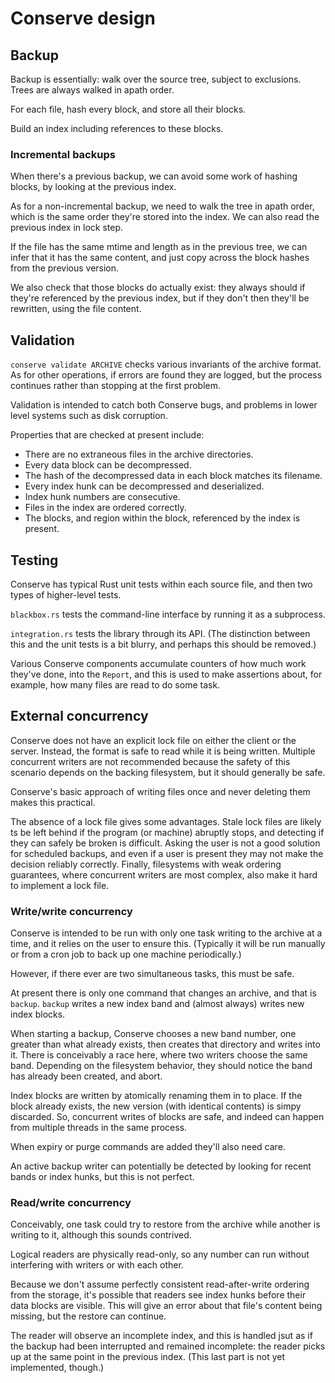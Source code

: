 # Conserve design

## Backup

Backup is essentially: walk over the source tree, subject to exclusions. Trees
are always walked in apath order.

For each file, hash every block, and store all their blocks.

Build an index including references to these blocks.

### Incremental backups

When there's a previous backup, we can avoid some work of hashing blocks, by
looking at the previous index.

As for a non-incremental backup, we need to walk the tree in apath order,
which is the same order they're stored into the index. We can also read the
previous index in lock step.

If the file has the same mtime and length
as in the previous tree, we can infer that it has the same content, and just copy
across the block hashes from the previous version.

We also check that
those blocks do actually exist: they always should if they're referenced
by the previous index, but if they don't then they'll be rewritten, using
the file content.

## Validation

`conserve validate ARCHIVE` checks various invariants of the archive
format. As for other operations, if errors are found they are logged,
but the process continues rather than stopping at the first problem.

Validation is intended to catch both Conserve bugs, and problems in
lower level systems such as disk corruption.

Properties that are checked at present include:

* There are no extraneous files in the archive directories.
* Every data block can be decompressed.
* The hash of the decompressed data in each block matches its filename.
* Every index hunk can be decompressed and deserialized.
* Index hunk numbers are consecutive.
* Files in the index are ordered correctly.
* The blocks, and region within the block, referenced by the index is present.

## Testing

Conserve has typical Rust unit tests within each source file, and then two
types of higher-level tests.

`blackbox.rs` tests the command-line interface by running it as a subprocess.

`integration.rs` tests the library through its API. (The distinction between
this and the unit tests is a bit blurry, and perhaps this should be removed.)

Various Conserve components accumulate counters of how much work they've done,
into the `Report`, and this is used to make assertions about, for example,
how many files are read to do some task.

## External concurrency

Conserve does not have an explicit lock file on either the client or
the server. Instead, the format is safe to read while it is being written.
Multiple concurrent writers are not recommended because the safety of
this scenario depends on the backing filesystem, but it should generally
be safe.

Conserve's basic approach of writing files once and never deleting them
makes this practical.

The absence of a lock file gives some advantages. Stale lock files are likely ts
be left behind if the program (or machine) abruptly stops, and detecting if
they can safely be broken is difficult. Asking the user is not a good solution
for scheduled backups, and even if a user is present they may not make the
decision reliably correctly. Finally, filesystems with weak ordering
guarantees, where concurrent writers are most complex, also make it hard to
implement a lock file.

### Write/write concurrency

Conserve is intended to be run with only one task writing to the archive at
a time, and it relies on the user to ensure this. (Typically it will be
run manually or from a cron job to back up one machine periodically.)

However, if there ever are two simultaneous tasks, this must be safe.

At present there is only one command that changes an archive, and that is
`backup`. `backup` writes a new index band and (almost always) writes new
index blocks.

When starting a backup,
Conserve chooses a new band number, one greater than what already exists, then creates that directory and writes into it. There is
conceivably a race here, where two writers choose the same band. Depending on
the filesystem behavior, they should notice the band has already been created,
and abort.

Index blocks are written by atomically renaming them in to place. If the block
already exists, the new version (with identical contents) is simpy discarded.
So, concurrent writes of blocks are safe, and indeed can happen from multiple
threads in the same process.

When expiry or purge commands are added they'll also need care.

An active backup writer can potentially be detected by looking for recent
bands or index hunks, but this is not perfect.

### Read/write concurrency

Conceivably, one task could try to restore from the archive while another
is writing to it, although this sounds contrived.

Logical readers are physically read-only, so any number can run without interfering
with writers or with each other.

Because we don't assume perfectly consistent read-after-write ordering
from the storage, it's possible that readers see index hunks before
their data blocks are visible. This will give an error about that file's
content being missing, but the restore can continue.

The reader will observe an incomplete index, and this is handled jsut as if
the backup had been interrupted and remained incomplete: the reader
picks up at the same point in the previous index. (This last part is not
yet implemented, though.)
